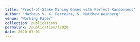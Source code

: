 ```yaml
---
title: "Proof-of-Stake Mining Games with Perfect Randomness"
author: "Matheus V. X. Ferreira, S. Matthew Weinberg"
venue: "Working Paper"
collection: publications
permalink: /publication/f2020
date: 2020-05-01
---
```

